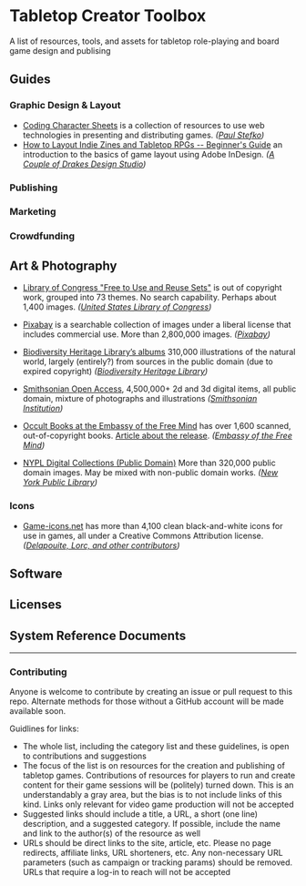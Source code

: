 # Tabletop Creator Toolbox
A list of resources, tools, and assets for tabletop role-playing and board game design and publising

## Guides

### Graphic Design & Layout

- [Coding Character Sheets](https://www.nothingventuredgames.com/coding/) is a collection of resources to use web technologies in presenting and distributing games. 
  <cite>([Paul Stefko](https://dice.camp/@PaulStefko))</cite>
- [How to Layout Indie Zines and Tabletop RPGs -- Beginner's Guide](https://acoupleofdrakes.com/how-to-layout/) an introduction to the basics of game layout using Adobe InDesign. 
  <cite>([A Couple of Drakes Design Studio](https://acoupleofdrakes.com/))</cite>

### Publishing

### Marketing

### Crowdfunding

## Art & Photography

- [Library of Congress "Free to Use and Reuse Sets"](https://www.loc.gov/free-to-use/) is out of copyright work, grouped into 73 themes. No search capability. Perhaps about 1,400 images. <cite>([United States Library of Congress](https://www.loc.gov/))</cite>

- [Pixabay](https://pixabay.com/) is a searchable collection of images under a liberal license that includes commercial use. More than 2,800,000 images. <cite>([Pixabay](https://pixabay.com/))</cite>

- [Biodiversity Heritage Library’s albums](https://www.flickr.com/photos/biodivlibrary/sets/)
310,000 illustrations of the natural world, largely (entirely?) from sources in the public domain (due to expired copyright)
<cite>([Biodiversity Heritage Library](https://about.biodiversitylibrary.org/))</cite>

- [Smithsonian Open Access](https://www.si.edu/openaccess), 4,500,000+ 2d and 3d digital items, all public domain, mixture of photographs and illustrations
<cite>([Smithsonian Institution](https://www.si.edu/))</cite>

- [Occult Books at the Embassy of the Free Mind](https://embassyofthefreemind.com/en/library/online-catalogue/?mode=gallery&view=horizontal&sort=random%7B1517048201764%7D%20asc&page=1&fq%5B%5D=search_s_jaar:%5B14000000%20TO%2019260000%5D&fq%5B%5D=search_s_digitized_publication:%22Ja%22&reverse=0&filterAction) has over 1,600 scanned, out-of-copyright books. [Article about the release](https://www.openculture.com/2018/02/1600-occult-books-now-digitized-put-online.html). <cite>([Embassy of the Free Mind](https://embassyofthefreemind.com/en/))<cite>

- [NYPL Digital Collections (Public Domain)](https://digitalcollections.nypl.org/search/index?filters%5Brights%5D=pd&keywords=) More than 320,000 public domain images. May be mixed with non-public domain works.  <cite>([New York Public Library](https://www.nypl.org/))</cite>

### Icons

- [Game-icons.net](https://game-icons.net/) has more than 4,100 clean black-and-white icons for use in games, all under a Creative Commons Attribution license.
<cite>([Delapouite, Lorc, and other contributors](https://game-icons.net/about.html#authors))</cite>


## Software

## Licenses

## System Reference Documents


---

### Contributing

Anyone is welcome to contribute by creating an issue or pull request to this repo. Alternate methods for those without a GitHub account will be made available soon. 

Guidlines for links:

- The whole list, including the category list and these guidelines, is open to contributions and suggestions
- The focus of the list is on resources for the creation and publishing of tabletop games. Contributions of resources for players to run and create content for their game sessions will be (politely) turned down. This is an understandably a gray area, but the bias is to not include links of this kind. Links only relevant for video game production will not be accepted
- Suggested links should include a title, a URL, a short (one line) description, and a suggested category. If possible, include the name and link to the author(s) of the resource as well
- URLs should be direct links to the site, article, etc. Please no page redirects, affiliate links, URL shorteners, etc. Any non-necessary URL parameters (such as campaign or tracking params) should be removed. URLs that require a log-in to reach will not be accepted
